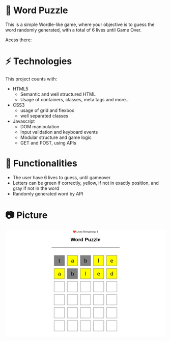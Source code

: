 # 🚀 Word Puzzle
This is a simple Wordle-like game, where your objective is to guess the word randomly generated, with a total of 6 lives until Game Over.

Acess there:

# ⚡ Technologies
This project counts with:

- HTML5
    - Semantic and well structured HTML
    - Usage of containers, classes, meta tags and more…
- CSS3
    - usage of grid and flexbox
    - well separated classes
- Javascript
    - DOM manipulation
    - Input validation and keyboard events
    - Modular structure and game logic
    - GET and POST, using APIs
# 🔧 Functionalities
- The user have 6 lives to guess, until gameover
- Letters can be green if correctly, yellow, if not in exactly position, and gray if not in the word
- Randomly generated word by API
# 📷 Picture
![picture of the word game](./assets/image.png)